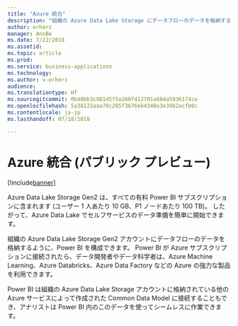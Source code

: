 ```yaml
---
title: "Azure 統合"
description: "組織の Azure Data Lake Storage にデータフローのデータを格納するように、Power BI を構成できます。"
author: erherz
manager: AnnBe
ms.date: 7/22/2018
ms.assetid: 
ms.topic: article
ms.prod: 
ms.service: business-applications
ms.technology: 
ms.author: v-erherz
audience: 
ms.translationtype: HT
ms.sourcegitcommit: 0b40bb3c98145f5a260f412701a884a5936174ce
ms.openlocfilehash: 5a38122aaa70c285f3676eb4340e3e34b2acfb0c
ms.contentlocale: ja-jp
ms.lasthandoff: 07/18/2018

---
```

# <a name="azure-integration-public-preview"></a>Azure 統合 (パブリック プレビュー) 


[!include[banner](../../../includes/banner.md)]

Azure Data Lake Storage Gen2 は、すべての有料 Power BI サブスクリプションに含まれます (ユーザー 1 人あたり 10 GB、P1 ノードあたり 100 TB)。 したがって、Azure Data Lake でセルフサービスのデータ準備を簡単に開始できます。  

組織の Azure Data Lake Storage Gen2 アカウントにデータフローのデータを格納するように、Power BI を構成できます。 Power BI が Azure サブスクリプションに接続されたら、データ開発者やデータ科学者は、Azure Machine Learning、Azure Databricks、Azure Data Factory などの Azure の強力な製品を利用できます。 

Power BI は組織の Azure Data Lake Storage アカウントに格納されている他の Azure サービスによって作成された Common Data Model に接続することもでき、アナリストは Power BI 内のこのデータを使ってシームレスに作業できます。 

